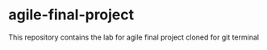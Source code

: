 # agile-final-project
This repository contains the lab for agile final project
cloned for git terminal
